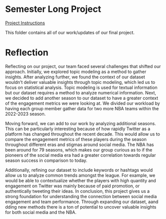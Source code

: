 # Semester Long Project
[Project Instructions](https://cultureasdata-uiuc.github.io/is310-fall-2024/assessments/03-semester-project)

This folder contains all of our work/updates of our final project.

# Reflection
Reflecting on our project, our team faced several challenges that shifted our approach. Initially, we explored topic modeling as a method to gather insights. After analyzing further, we found the context of our dataset wouldn’t deliver valuable insights through topic modeling, which led us to focus on statistical analysis. Topic modeling is used for textual information but our dataset requires a method to analyze numerical information. Next, we decided to add another season to our dataset to have a greater context of the engagement metrics we were looking at. We divided our workload by having each group member gather data for two more NBA teams within the 2022-2023 season. 

Moving forward, we can add to our work by analyzing additional seasons. This can be particularly interesting because of how rapidly Twitter as a platform has changed throughout the recent decade. This would allow us to compare the engagement metrics of these players during the season throughout different eras and stigmas around social media. The NBA has been around for 79 seasons, which makes our group curious as to if the pioneers of the social media era had a greater correlation towards regular season success in comparison to today. 

Additionally, refining our dataset to include keywords or hashtags would allow us to analyze common trends amongst the league. For example, we would be able to contextualize whether the players with high quantity and engagement on Twitter was mainly because of paid promotion, or authentically tweeting their ideas. 
In conclusion, this project gives us a strong foundation for understanding the connection between social media engagement and team performance. Through expanding our dataset, aand dding new methods there is a ton of potential to uncover valuable insights for both social media and the NBA.
